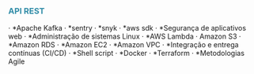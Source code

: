 <h3 style="color: #328da8;">API REST</h3>
· *Apache Kafka 
· *sentry 
· *snyk 
· *aws sdk 
· *Segurança de aplicativos web 
· *Administração de sistemas Linux 
· *AWS Lambda · Amazon S3 
· *Amazon RDS 
· *Amazon EC2 
· *Amazon VPC 
· *Integração e entrega contínuas (CI/CD) 
· *Shell script
· *Docker 
· *Terraform 
· *Metodologias Agile 
